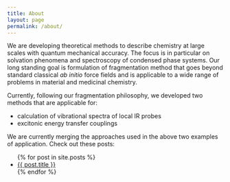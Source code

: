 ```yaml
---
title: About
layout: page
permalink: /about/
---
```


We are developing theoretical methods to describe
chemistry at large scales with quantum mechanical
accuracy. The focus is in particular on solvation phenomena
and spectroscopy of condensed phase systems.
Our long standing goal is formulation of fragmentation
method that goes beyond standard classical *ab initio* force fields
and is applicable to a wide range of problems in material and medicinal chemistry.

Currently, following our fragmentation philosophy, 
we developed two methods that are applicable for:
 - calculation of vibrational spectra of local IR probes
 - excitonic energy transfer couplings

We are currently merging the approaches used in the above two
examples of application. Check out these posts:

<ul>
  {% for post in site.posts %}
    <li>
      <a href="{{ post.url }}">{{ post.title }}</a>
    </li>
  {% endfor %}
</ul>
